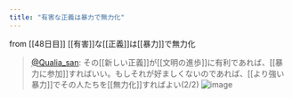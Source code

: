 ```yaml
---
title: "有害な正義は暴力で無力化"
---
```


from [[48日目]]
[[有害]]な[[正義]]は[[暴力]]で無力化
> [@Qualia_san](https://twitter.com/Qualia_san/status/1602681162627166209?s=20&t=UxTwBsJstd9LfCK_4uqQ1A): その[[新しい正義]]が[[文明の進歩]]に有利であれば、[[暴力に参加]]すればいい。もしそれが好ましくないのであれば、[[より強い暴力]]でその人たちを[[無力化]]すればよい(2/2)
> ![image](https://pbs.twimg.com/media/Fj3cn7GacAAEiys.png)

